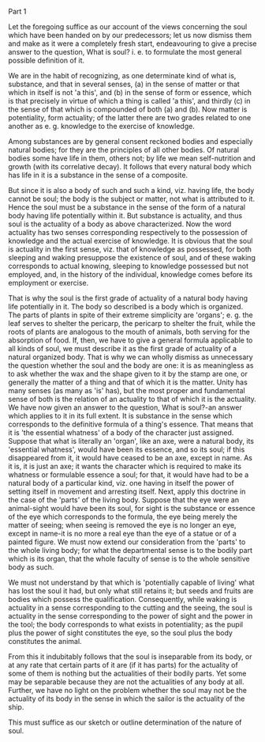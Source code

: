 Part 1

Let the foregoing suffice as our account of the views concerning the soul which have been handed on by our predecessors; let us now dismiss them and make as it were a completely fresh start, endeavouring to give a precise answer to the question, What is soul? i.
e.
to formulate the most general possible definition of it.

We are in the habit of recognizing, as one determinate kind of what is, substance, and that in several senses, (a) in the sense of matter or that which in itself is not 'a this', and (b) in the sense of form or essence, which is that precisely in virtue of which a thing is called 'a this', and thirdly (c) in the sense of that which is compounded of both (a) and (b).
Now matter is potentiality, form actuality; of the latter there are two grades related to one another as e.
g.
knowledge to the exercise of knowledge.

Among substances are by general consent reckoned bodies and especially natural bodies; for they are the principles of all other bodies.
Of natural bodies some have life in them, others not; by life we mean self-nutrition and growth (with its correlative decay).
It follows that every natural body which has life in it is a substance in the sense of a composite.

But since it is also a body of such and such a kind, viz.
having life, the body cannot be soul; the body is the subject or matter, not what is attributed to it.
Hence the soul must be a substance in the sense of the form of a natural body having life potentially within it.
But substance is actuality, and thus soul is the actuality of a body as above characterized.
Now the word actuality has two senses corresponding respectively to the possession of knowledge and the actual exercise of knowledge.
It is obvious that the soul is actuality in the first sense, viz.
that of knowledge as possessed, for both sleeping and waking presuppose the existence of soul, and of these waking corresponds to actual knowing, sleeping to knowledge possessed but not employed, and, in the history of the individual, knowledge comes before its employment or exercise.

That is why the soul is the first grade of actuality of a natural body having life potentially in it.
The body so described is a body which is organized.
The parts of plants in spite of their extreme simplicity are 'organs'; e.
g.
the leaf serves to shelter the pericarp, the pericarp to shelter the fruit, while the roots of plants are analogous to the mouth of animals, both serving for the absorption of food.
If, then, we have to give a general formula applicable to all kinds of soul, we must describe it as the first grade of actuality of a natural organized body.
That is why we can wholly dismiss as unnecessary the question whether the soul and the body are one: it is as meaningless as to ask whether the wax and the shape given to it by the stamp are one, or generally the matter of a thing and that of which it is the matter.
Unity has many senses (as many as 'is' has), but the most proper and fundamental sense of both is the relation of an actuality to that of which it is the actuality.
We have now given an answer to the question, What is soul?-an answer which applies to it in its full extent.
It is substance in the sense which corresponds to the definitive formula of a thing's essence.
That means that it is 'the essential whatness' of a body of the character just assigned.
Suppose that what is literally an 'organ', like an axe, were a natural body, its 'essential whatness', would have been its essence, and so its soul; if this disappeared from it, it would have ceased to be an axe, except in name.
As it is, it is just an axe; it wants the character which is required to make its whatness or formulable essence a soul; for that, it would have had to be a natural body of a particular kind, viz.
one having in itself the power of setting itself in movement and arresting itself.
Next, apply this doctrine in the case of the 'parts' of the living body.
Suppose that the eye were an animal-sight would have been its soul, for sight is the substance or essence of the eye which corresponds to the formula, the eye being merely the matter of seeing; when seeing is removed the eye is no longer an eye, except in name-it is no more a real eye than the eye of a statue or of a painted figure.
We must now extend our consideration from the 'parts' to the whole living body; for what the departmental sense is to the bodily part which is its organ, that the whole faculty of sense is to the whole sensitive body as such.

We must not understand by that which is 'potentially capable of living' what has lost the soul it had, but only what still retains it; but seeds and fruits are bodies which possess the qualification.
Consequently, while waking is actuality in a sense corresponding to the cutting and the seeing, the soul is actuality in the sense corresponding to the power of sight and the power in the tool; the body corresponds to what exists in potentiality; as the pupil plus the power of sight constitutes the eye, so the soul plus the body constitutes the animal.

From this it indubitably follows that the soul is inseparable from its body, or at any rate that certain parts of it are (if it has parts) for the actuality of some of them is nothing but the actualities of their bodily parts.
Yet some may be separable because they are not the actualities of any body at all.
Further, we have no light on the problem whether the soul may not be the actuality of its body in the sense in which the sailor is the actuality of the ship.

This must suffice as our sketch or outline determination of the nature of soul.